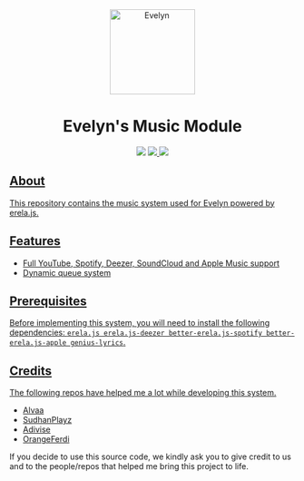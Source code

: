 <div align=center>
  <a href="logo">
    <img src="https://cdn.discordapp.com/attachments/925125325107658832/1009974907377033216/dalle_girl_v2.png" alt="Evelyn" height="150px" width="150px"
  ></a>
  
</div>
  <h1 align=center>Evelyn's Music Module</h1>

  <div align=center>
      <img src="https://forthebadge.com/images/badges/you-didnt-ask-for-this.svg">
    </a>

  <a href="#">
  <img src="https://forthebadge.com/images/badges/contains-tasty-spaghetti-code.svg"
  </a>

  <a href="#">
  <img src="https://forthebadge.com/images/badges/built-with-love.svg"
  </a>
</div>

## About

This repository contains the music system used for Evelyn powered by erela.js.

## Features

- Full YouTube, Spotify, Deezer, SoundCloud and Apple Music support
- Dynamic queue system

## Prerequisites
Before implementing this system, you will need to install the following dependencies: `erela.js erela.js-deezer better-erela.js-spotify better-erela.js-apple genius-lyrics`.

## Credits
The following repos have helped me a lot while developing this system.
- [Alvaa](https://github.com/Allvaa/lavalink-musicbot) 
- [SudhanPlayz](https://github.com/SudhanPlayz/Discord-MusicBot)
- [Adivise](https://github.com/Adivise/NanoSpacePlus)
- [OrangeFerdi](https://github.com/orangeferdi/embed-pages)

If you decide to use this source code, we kindly ask you to give credit to us and to the people/repos that helped me bring this project to life.
